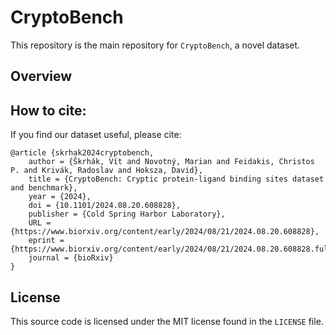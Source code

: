 # CryptoBench
This repository is the main repository for `CryptoBench`, a novel dataset.

## Overview
## How to cite:
If you find our dataset useful, please cite:
```
@article {skrhak2024cryptobench,
	author = {Škrhák, Vít and Novotný, Marian and Feidakis, Christos P. and Krivák, Radoslav and Hoksza, David},
	title = {CryptoBench: Cryptic protein-ligand binding sites dataset and benchmark},
	year = {2024},
	doi = {10.1101/2024.08.20.608828},
	publisher = {Cold Spring Harbor Laboratory},
	URL = {https://www.biorxiv.org/content/early/2024/08/21/2024.08.20.608828},
	eprint = {https://www.biorxiv.org/content/early/2024/08/21/2024.08.20.608828.full.pdf},
	journal = {bioRxiv}
}
```

## License
This source code is licensed under the MIT license found in the `LICENSE` file.